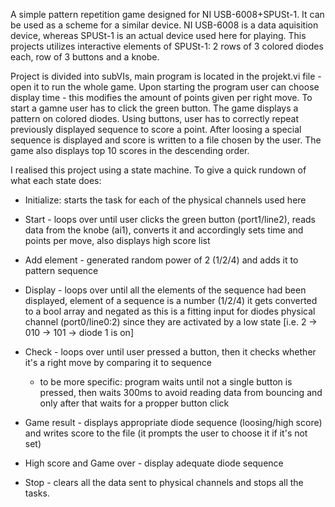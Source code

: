 A simple pattern repetition game designed for NI USB-6008+SPUSt-1. It can be used as a scheme for a similar device. 
NI USB-6008 is a data aquisition device, whereas SPUSt-1 is an actual device used here for playing. This projects utilizes interactive elements of SPUSt-1: 2 rows of 3 colored diodes each, row of 3 buttons and a knobe.

Project is divided into subVIs, main program is located in the projekt.vi file - open it to run the whole game. 
Upon starting the program user can choose display time - this modifies the amount of points given per right move. To start a gamne user has to click the green button. The game displays a pattern on colored diodes. Using buttons, user has to correctly repeat previously displayed sequence to score a point. After loosing a special sequence is displayed and score is written to a file chosen by the user. The game also displays top 10 scores in the descending order. 

I realised this project using a state machine. To give a quick rundown of what each state does:

 - Initialize: starts the task for each of the physical channels used here
    
 - Start - loops over until user clicks the green button (port1/line2), reads data from the knobe (ai1), converts it and accordingly sets time and points per move, also displays high score list
    
 - Add element - generated random power of 2 (1/2/4) and adds it to pattern sequence
    
- Display - loops over until all the elements of the sequence had been displayed, element of a sequence is a number (1/2/4) it gets converted to a bool array and negated as this is a fitting input for diodes physical channel (port0/line0:2) since they are activated by a low state [i.e. 2 -> 010 -> 101 -> diode 1 is on]
    
 - Check - loops over until user pressed a button, then it checks whether it's a right move by comparing it to sequence
    
   - to be more specific: program waits until not a single button is pressed, then waits 300ms to avoid reading data from bouncing and only after that waits for a propper button click
        
- Game result - displays appropriate diode sequence (loosing/high score) and writes score to the file (it prompts the user to choose it if it's not set)
    
 - High score and Game over - display adequate diode sequence
    
 - Stop - clears all the data sent to physical channels and stops all the tasks.




